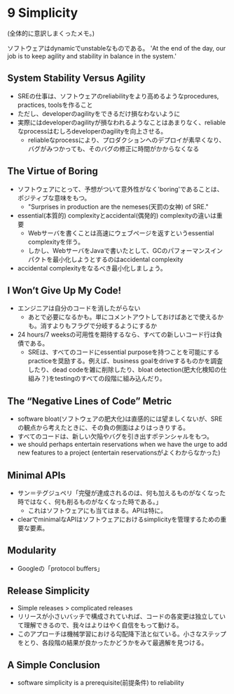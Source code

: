 9 Simplicity
============

(全体的に意訳しまくったメモ。)

ソフトウェアはdynamicでunstableなものである。
'At the end of the day, our job is to keep agility and stability in balance in the system.'

## System Stability Versus Agility

- SREの仕事は、ソフトウェアのreliabilityをより高めるようなprocedures, practices, toolsを作ること
- ただし、developerのagilityをできるだけ損なわないように
- 実際にはdeveloperのagilityが損なわれるようなことはあまりなく、reliableなprocessはむしろdeveloperのagilityを向上させる。
  - reliableなprocessにより、プロダクションへのデプロイが素早くなり、バグがみつかっても、そのバグの修正に時間がかからなくなる

## The Virtue of Boring

- ソフトウェアにとって、予想がついて意外性がなく'boring'であることは、ポジティブな意味をもつ。
  - "Surprises in production are the nemeses(天罰の女神) of SRE."
- essential(本質的) complexityとaccidental(偶発的) complexityの違いは重要
  - Webサーバを書くことは高速にウェブページを返すというessential complexityを伴う。
  - しかし、WebサーバをJavaで書いたとして、GCのパフォーマンスインパクトを最小化しようとするのはaccidental complexity
- accidental complexityをなるべき最小化しましょう。

## I Won’t Give Up My Code!

- エンジニアは自分のコードを消したがらない
  - あとで必要になるかも。単にコメントアウトしておけばあとで使えるかも。消すよりもフラグで分岐するようにするか
- 24 hours/7 weeksの可用性を期待するなら、すべての新しいコード行は負債である。
  - SREは、すべてのコードにessential purposeを持つことを可能にするpracticeを奨励する。例えば、business goalをdriveするものかを調査したり、dead codeを雑に削除したり、bloat detection(肥大化検知の仕組み？)をtestingのすべての段階に組み込んだり。

## The “Negative Lines of Code” Metric

- software bloat(ソフトウェアの肥大化)は直感的には望ましくないが、SREの観点から考えたときに、その負の側面はよりはっきりする。
- すべてのコードは、新しい欠陥やバグを引き出すポテンシャルをもつ。
- we should perhaps entertain reservations when we have the urge to add new features to a project (entertain reservationsがよくわからなかった)

## Minimal APIs

- サン＝テグジュペリ「完璧が達成されるのは、何も加えるものがなくなった時ではなく、何も削るものがなくなった時である。」
  - これはソフトウェアにも当てはまる。APIは特に。
- clearでminimalなAPIはソフトウェアにおけるsimplicityを管理するための重要な要素。

## Modularity

- Googleの「protocol buffers」

## Release Simplicity

- Simple releases > complicated releases
- リリースが小さいバッチで構成されていれば、コードの各変更は独立していて理解できるので、我々はよりはやく自信をもって動ける。
- このアプローチは機械学習における勾配降下法と似ている。小さなステップをとり、各段階の結果が良かったかどうかをみて最適解を見つける。

## A Simple Conclusion

- software simplicity is a prerequisite(前提条件) to reliability


